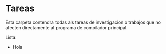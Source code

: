 # Tareas
Esta carpeta contendra todas als tareas de investigacion o trabajos que no afecten directamente al programa de compilador principal.

Lista:
  - Hola
